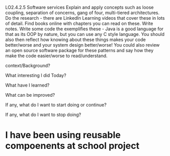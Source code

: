 LO2.4.2.5
Software services
Explain and apply concepts such as loose coupling, separation of concerns, gang of four, multi-tiered architectures.
Do the research - there are LinkedIn Learning videos that cover these in lots of detail.  Find books online with chapters you can read on these.  Write notes.  Write some code the exemplifies these - Java is a good language for that as its OOP by nature, but you can use any C style language.  You should also then reflect how knowing about these things makes your code better/worse and your system design better/worse!  You could also review an open source software package for these patterns and say how they make the code easier/worse to read/understand.

context/Background?

What interesting I did Today?

What have I learned?

What can be improved?

If any, what do I want to start doing or continue?

If any, what do I want to stop doing?
# I have been using reusable compoenents at school project
